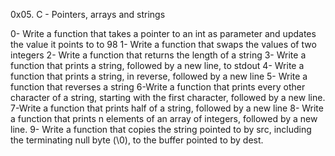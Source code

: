 0x05. C - Pointers, arrays and strings

0- Write a function that takes a pointer to an int as parameter and updates the value it points to to 98
1- Write a function that swaps the values of two integers
2- Write a function that returns the length of a string
3- Write a function that prints a string, followed by a new line, to stdout
4- Write a function that prints a string, in reverse, followed by a new line
5- Write a function that reverses a string
6-Write a function that prints every other character of a string, starting with the first character, followed by a new line.
7-Write a function that prints half of a string, followed by a new line
8- Write a function that prints n elements of an array of integers, followed by a new line.
9- Write a function that copies the string pointed to by src, including the terminating null byte (\0), to the buffer pointed to by dest.

